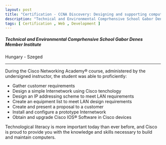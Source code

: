 ```yaml
---
layout: post
title: "Certification - CCNA Discovery: Designing and supporting computer networks"
description: "Technical and Environmental Comprhensive School Gabor Denes Member Institute"
tags: [ Certification , Web , Development ]
---
```


##### Technical and Environmental Comprhensive School Gabor Denes Member Institute

Hungary - Szeged <a href="/assets/files/certifications/CCNA_Discovery_Designing_&_Supporting__Computer_Networks.pdf" download><i class="fas fa-file-download cursor-pointer float-right text-teal text-xl" title="{{ page.title }}.pdf"></i></a>

---

During the Cisco Networking Academy® course, administered by the undersigned instructor, the student was able to proficiently:

- Gather customer requirements
- Design a simple Internetwork using Cisco tenchology
- Design an IP addressing scheme to meet LAN requirements
- Create an equipment list to meet LAN design requirements
- Create and present a proposal to a customer
- Install and configure a prototype Internetwork
- Obtain and upgrade Cisco IOS® Software in Cisco devices

Technological literacy is more important today than ever before, and Cisco is proud to provide you with the knowledge and skills necessary to build and maintain computers.